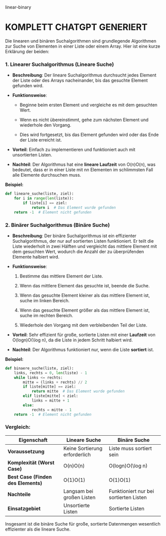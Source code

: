 linear-binary

# **KOMPLETT CHATGPT GENERIERT**


Die linearen und binären Suchalgorithmen sind grundlegende Algorithmen zur Suche von Elementen in einer Liste oder einem Array. Hier ist eine kurze Erklärung der beiden:

### 1. **Linearer Suchalgorithmus (Lineare Suche)**

- **Beschreibung**: Der lineare Suchalgorithmus durchsucht jedes Element der Liste oder des Arrays nacheinander, bis das gesuchte Element gefunden wird.
    
- **Funktionsweise**:
    
    - Beginne beim ersten Element und vergleiche es mit dem gesuchten Wert.
        
    - Wenn es nicht übereinstimmt, gehe zum nächsten Element und wiederhole den Vorgang.
        
    - Dies wird fortgesetzt, bis das Element gefunden wird oder das Ende der Liste erreicht ist.
        
- **Vorteil**: Einfach zu implementieren und funktioniert auch mit unsortierten Listen.
    
- **Nachteil**: Der Algorithmus hat eine **lineare Laufzeit** von O(n)O(n), was bedeutet, dass er in einer Liste mit nn Elementen im schlimmsten Fall alle Elemente durchsuchen muss.
    

**Beispiel:**

```python
def lineare_suche(liste, ziel):
    for i in range(len(liste)):
        if liste[i] == ziel:
            return i  # Das Element wurde gefunden
    return -1  # Element nicht gefunden
```

### 2. **Binärer Suchalgorithmus (Binäre Suche)**

- **Beschreibung**: Der binäre Suchalgorithmus ist ein effizienter Suchalgorithmus, der nur auf sortierten Listen funktioniert. Er teilt die Liste wiederholt in zwei Hälften und vergleicht das mittlere Element mit dem gesuchten Wert, wodurch die Anzahl der zu überprüfenden Elemente halbiert wird.
    
- **Funktionsweise**:
    
    1. Bestimme das mittlere Element der Liste.
        
    2. Wenn das mittlere Element das gesuchte ist, beende die Suche.
        
    3. Wenn das gesuchte Element kleiner als das mittlere Element ist, suche im linken Bereich.
        
    4. Wenn das gesuchte Element größer als das mittlere Element ist, suche im rechten Bereich.
        
    5. Wiederhole den Vorgang mit dem verbleibenden Teil der Liste.
        
- **Vorteil**: Sehr effizient für große, sortierte Listen mit einer **Laufzeit** von O(log⁡n)O(\log n), da die Liste in jedem Schritt halbiert wird.
    
- **Nachteil**: Der Algorithmus funktioniert nur, wenn die Liste **sortiert** ist.
    

**Beispiel:**

```python
def binaere_suche(liste, ziel):
    links, rechts = 0, len(liste) - 1
    while links <= rechts:
        mitte = (links + rechts) // 2
        if liste[mitte] == ziel:
            return mitte  # Das Element wurde gefunden
        elif liste[mitte] < ziel:
            links = mitte + 1
        else:
            rechts = mitte - 1
    return -1  # Element nicht gefunden
```

### Vergleich:

|Eigenschaft|Lineare Suche|Binäre Suche|
|---|---|---|
|**Voraussetzung**|Keine Sortierung erforderlich|Liste muss sortiert sein|
|**Komplexität (Worst Case)**|O(n)O(n)|O(log⁡n)O(\log n)|
|**Best Case (Finden des Elements)**|O(1)O(1)|O(1)O(1)|
|**Nachteile**|Langsam bei großen Listen|Funktioniert nur bei sortierten Listen|
|**Einsatzgebiet**|Unsortierte Listen|Sortierte Listen|

Insgesamt ist die binäre Suche für große, sortierte Datenmengen wesentlich effizienter als die lineare Suche.